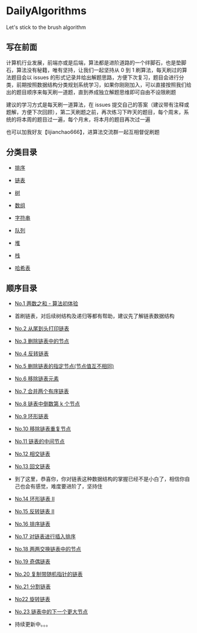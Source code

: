 # DailyAlgorithms

Let's stick to the brush algorithm

## 写在前面

计算机行业发展，前端亦或是后端，算法都是进阶道路的一个绊脚石，也是垫脚石，算法没有秘籍，唯有坚持，让我们一起坚持从 0 到 1 刷算法，每天刷过的算法题目会以 issues 的形式记录并给出解题思路，方便下次复习，题目会进行分类，前期按照数据结构分类规划系统学习，如果你刚刚加入，可以直接按照我们给出的题目顺序来每天刷一道题，直到养成独立解题思维即可自由不设限刷题

建议的学习方式是每天刷一道算法，在 issues 提交自己的答案（建议带有注释或题解，方便下次回顾），第二天刷题之前，再次练习下昨天的题目，每个周末，系统的将本周的题目过一遍，每个月末，将本月的题目再次过一遍

也可以加我好友【lijianchao666】，进算法交流群一起互相督促刷题

## 分类目录

- [排序](https://github.com/isboyjc/DailyAlgorithms/issues?q=is%3Aopen+is%3Aissue+label%3A%E6%8E%92%E5%BA%8F)

- [链表](https://github.com/isboyjc/DailyAlgorithms/issues?q=is%3Aopen+is%3Aissue+label%3A%E9%93%BE%E8%A1%A8)

- [树](https://github.com/isboyjc/DailyAlgorithms/issues?q=is%3Aopen+is%3Aissue+label%3A%E6%A0%91)

- [数组](https://github.com/isboyjc/DailyAlgorithms/issues?q=is%3Aopen+is%3Aissue+label%3A%E6%95%B0%E7%BB%84)

- [字符串](https://github.com/isboyjc/DailyAlgorithms/issues?q=is%3Aopen+is%3Aissue+label%3A%E5%AD%97%E7%AC%A6%E4%B8%B2)

- [队列](https://github.com/isboyjc/DailyAlgorithms/issues?q=is%3Aopen+is%3Aissue+label%3A%E9%98%9F%E5%88%97)

- [堆](https://github.com/isboyjc/DailyAlgorithms/issues?q=is%3Aopen+is%3Aissue+label%3A%E5%A0%86)

- [栈](https://github.com/isboyjc/DailyAlgorithms/issues?q=is%3Aopen+is%3Aissue+label%3A%E6%A0%88)

- [哈希表](https://github.com/isboyjc/DailyAlgorithms/issues?q=is%3Aopen+is%3Aissue+label%3A%E5%93%88%E5%B8%8C%E8%A1%A8)

## 顺序目录

- [No.1 两数之和 - 算法初体验](https://github.com/isboyjc/DailyAlgorithms/issues/1)

- 首刷链表，对后续树结构及递归等都有帮助，建议先了解链表数据结构

- [No.2 从尾到头打印链表](https://github.com/isboyjc/DailyAlgorithms/issues/2)

- [No.3 删除链表中的节点](https://github.com/isboyjc/DailyAlgorithms/issues/3)

- [No.4 反转链表](https://github.com/isboyjc/DailyAlgorithms/issues/4)

- [No.5 删除链表的指定节点(节点值互不相同)](https://github.com/isboyjc/DailyAlgorithms/issues/5)

- [No.6 移除链表元素](https://github.com/isboyjc/DailyAlgorithms/issues/6)

- [No.7 合并两个有序链表](https://github.com/isboyjc/DailyAlgorithms/issues/7)

- [No.8 链表中倒数第 k 个节点](https://github.com/isboyjc/DailyAlgorithms/issues/8)

- [No.9 环形链表](https://github.com/isboyjc/DailyAlgorithms/issues/9)

- [No.10 移除链表重复节点](https://github.com/isboyjc/DailyAlgorithms/issues/10)

- [No.11 链表的中间节点](https://github.com/isboyjc/DailyAlgorithms/issues/11)

- [No.12 相交链表](https://github.com/isboyjc/DailyAlgorithms/issues/12)

- [No.13 回文链表](https://github.com/isboyjc/DailyAlgorithms/issues/13)

- 到了这里，恭喜你，你对链表这种数据结构的掌握已经不是小白了，相信你自己也会有感觉，难度要进阶了，坚持住

- [No.14 环形链表 II](https://github.com/isboyjc/DailyAlgorithms/issues/14)

- [No.15 反转链表 II](https://github.com/isboyjc/DailyAlgorithms/issues/15)

- [No.16 排序链表](https://github.com/isboyjc/DailyAlgorithms/issues/16)

- [No.17 对链表进行插入排序](https://github.com/isboyjc/DailyAlgorithms/issues/17)

- [No.18 两两交换链表中的节点](https://github.com/isboyjc/DailyAlgorithms/issues/18)

- [No.19 奇偶链表](https://github.com/isboyjc/DailyAlgorithms/issues/19)

- [No.20 复制带随机指针的链表](https://github.com/isboyjc/DailyAlgorithms/issues/20)

- [No.21 分割链表](https://github.com/isboyjc/DailyAlgorithms/issues/21)

- [No22 旋转链表](https://github.com/isboyjc/DailyAlgorithms/issues/22)

- [No.23 链表中的下一个更大节点](https://github.com/isboyjc/DailyAlgorithms/issues/23)

- 持续更新中。。。
